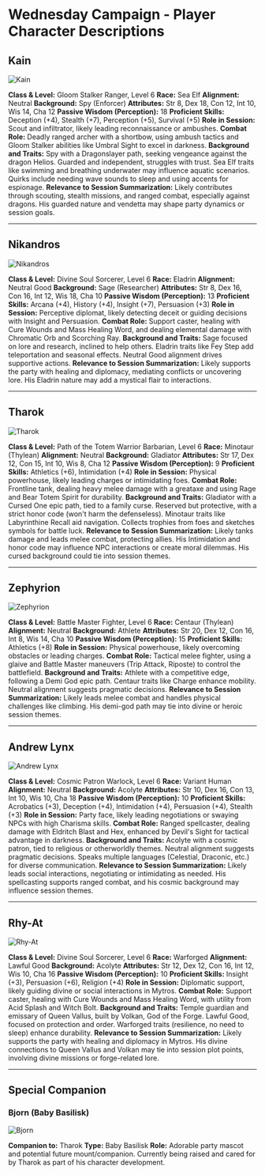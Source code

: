 # Wednesday Campaign - Player Character Descriptions

## Kain

![Kain](kain.webp)

 **Class & Level:** Gloom Stalker Ranger, Level 6 **Race:** Sea Elf **Alignment:** Neutral **Background:** Spy (Enforcer) **Attributes:** Str 8, Dex 18, Con 12, Int 10, Wis 14, Cha 12 **Passive Wisdom (Perception):** 18 **Proficient Skills:** Deception (+4), Stealth (+7), Perception (+5), Survival (+5) **Role in Session:** Scout and infiltrator, likely leading reconnaissance or ambushes. **Combat Role:** Deadly ranged archer with a shortbow, using ambush tactics and Gloom Stalker abilities like Umbral Sight to excel in darkness. **Background and Traits:** Spy with a Dragonslayer path, seeking vengeance against the dragon Helios. Guarded and independent, struggles with trust. Sea Elf traits like swimming and breathing underwater may influence aquatic scenarios. Quirks include needing wave sounds to sleep and using accents for espionage. **Relevance to Session Summarization:** Likely contributes through scouting, stealth missions, and ranged combat, especially against dragons. His guarded nature and vendetta may shape party dynamics or session goals.

---

## Nikandros

![Nikandros](nikandros.webp)

**Class & Level:** Divine Soul Sorcerer, Level 6 **Race:** Eladrin **Alignment:** Neutral Good **Background:** Sage (Researcher) **Attributes:** Str 8, Dex 16, Con 16, Int 12, Wis 18, Cha 10 **Passive Wisdom (Perception):** 13 **Proficient Skills:** Arcana (+4), History (+4), Insight (+7), Persuasion (+3) **Role in Session:** Perceptive diplomat, likely detecting deceit or guiding decisions with Insight and Persuasion. **Combat Role:** Support caster, healing with Cure Wounds and Mass Healing Word, and dealing elemental damage with Chromatic Orb and Scorching Ray. **Background and Traits:** Sage focused on lore and research, inclined to help others. Eladrin traits like Fey Step add teleportation and seasonal effects. Neutral Good alignment drives supportive actions. **Relevance to Session Summarization:** Likely supports the party with healing and diplomacy, mediating conflicts or uncovering lore. His Eladrin nature may add a mystical flair to interactions.

---

## Tharok

![Tharok](tharok.webp)

**Class & Level:** Path of the Totem Warrior Barbarian, Level 6 **Race:** Minotaur (Thylean) **Alignment:** Neutral **Background:** Gladiator **Attributes:** Str 17, Dex 12, Con 15, Int 10, Wis 8, Cha 12 **Passive Wisdom (Perception):** 9 **Proficient Skills:** Athletics (+6), Intimidation (+4) **Role in Session:** Physical powerhouse, likely leading charges or intimidating foes. **Combat Role:** Frontline tank, dealing heavy melee damage with a greataxe and using Rage and Bear Totem Spirit for durability. **Background and Traits:** Gladiator with a Cursed One epic path, tied to a family curse. Reserved but protective, with a strict honor code (won't harm the defenseless). Minotaur traits like Labyrinthine Recall aid navigation. Collects trophies from foes and sketches symbols for battle luck. **Relevance to Session Summarization:** Likely tanks damage and leads melee combat, protecting allies. His Intimidation and honor code may influence NPC interactions or create moral dilemmas. His cursed background could tie into session themes.

---

## Zephyrion

![Zephyrion](zephyrion.webp)

**Class & Level:** Battle Master Fighter, Level 6 **Race:** Centaur (Thylean) **Alignment:** Neutral **Background:** Athlete **Attributes:** Str 20, Dex 12, Con 16, Int 8, Wis 14, Cha 10 **Passive Wisdom (Perception):** 15 **Proficient Skills:** Athletics (+8) **Role in Session:** Physical powerhouse, likely overcoming obstacles or leading charges. **Combat Role:** Tactical melee fighter, using a glaive and Battle Master maneuvers (Trip Attack, Riposte) to control the battlefield. **Background and Traits:** Athlete with a competitive edge, following a Demi God epic path. Centaur traits like Charge enhance mobility. Neutral alignment suggests pragmatic decisions. **Relevance to Session Summarization:** Likely leads melee combat and handles physical challenges like climbing. His demi-god path may tie into divine or heroic session themes.

---

## Andrew Lynx

![Andrew Lynx](andrew_lynx.webp)

**Class & Level:** Cosmic Patron Warlock, Level 6 **Race:** Variant Human **Alignment:** Neutral **Background:** Acolyte **Attributes:** Str 10, Dex 16, Con 13, Int 10, Wis 10, Cha 18 **Passive Wisdom (Perception):** 10 **Proficient Skills:** Acrobatics (+3), Deception (+4), Intimidation (+4), Persuasion (+4), Stealth (+3) **Role in Session:** Party face, likely leading negotiations or swaying NPCs with high Charisma skills. **Combat Role:** Ranged spellcaster, dealing damage with Eldritch Blast and Hex, enhanced by Devil's Sight for tactical advantage in darkness. **Background and Traits:** Acolyte with a cosmic patron, tied to religious or otherworldly themes. Neutral alignment suggests pragmatic decisions. Speaks multiple languages (Celestial, Draconic, etc.) for diverse communication. **Relevance to Session Summarization:** Likely leads social interactions, negotiating or intimidating as needed. His spellcasting supports ranged combat, and his cosmic background may influence session themes.

---

## Rhy-At

![Rhy-At](rhy-at.webp)

**Class & Level:** Divine Soul Sorcerer, Level 6 **Race:** Warforged **Alignment:** Lawful Good **Background:** Acolyte **Attributes:** Str 12, Dex 12, Con 16, Int 12, Wis 10, Cha 16 **Passive Wisdom (Perception):** 10 **Proficient Skills:** Insight (+3), Persuasion (+6), Religion (+4) **Role in Session:** Diplomatic support, likely guiding divine or social interactions in Mytros. **Combat Role:** Support caster, healing with Cure Wounds and Mass Healing Word, with utility from Acid Splash and Witch Bolt. **Background and Traits:** Temple guardian and emissary of Queen Vallus, built by Volkan, God of the Forge. Lawful Good, focused on protection and order. Warforged traits (resilience, no need to sleep) enhance durability. **Relevance to Session Summarization:** Likely supports the party with healing and diplomacy in Mytros. His divine connections to Queen Vallus and Volkan may tie into session plot points, involving divine missions or forge-related lore.

---

## Special Companion

### Bjorn (Baby Basilisk)

![Bjorn](bjorn.webp)

**Companion to:** Tharok **Type:** Baby Basilisk **Role:** Adorable party mascot and potential future mount/companion. Currently being raised and cared for by Tharok as part of his character development.
